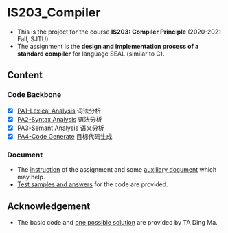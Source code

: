 # IS203_Compiler
* This is the project for the course **IS203: Compiler Principle** (2020-2021 Fall, SJTU).
* The assignment is the **design and implementation process of a standard compiler** for language SEAL (similar to C).
## Content
### Code Backbone
- [x] <a href="PA1-lexer" title="PA1-lexer">PA1-Lexical Analysis</a> 词法分析
- [x] <a href="PA2-systax" title="PA2-systax">PA2-Syntax Analysis</a> 语法分析
- [x] <a href="PA3-semant" title="PA3-semant">PA3-Semant Analysis</a> 语义分析
- [x] <a href="PA4-code-generate" title="PA4-code-generate">PA4-Code Generate</a> 目标代码生成
### Document
* The <a href="document/instructions" title="document/instructions">instruction</a> of the assignment and some <a href="document/auxiliary" title="document/auxiliary">auxiliary document</a> which may help.
* <a href="document/test" title="document/test">Test samples and answers</a> for the code are provided.
## Acknowledgement
* The basic code and <a href="document/standard" title="document/standard">one possible solution</a> are provided by TA Ding Ma.